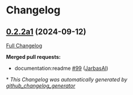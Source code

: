 # Changelog

## [0.2.2a1](https://github.com/OpenVoiceOS/ovos-audio/tree/0.2.2a1) (2024-09-12)

[Full Changelog](https://github.com/OpenVoiceOS/ovos-audio/compare/0.2.1...0.2.2a1)

**Merged pull requests:**

- documentation:readme [\#99](https://github.com/OpenVoiceOS/ovos-audio/pull/99) ([JarbasAl](https://github.com/JarbasAl))



\* *This Changelog was automatically generated by [github_changelog_generator](https://github.com/github-changelog-generator/github-changelog-generator)*
